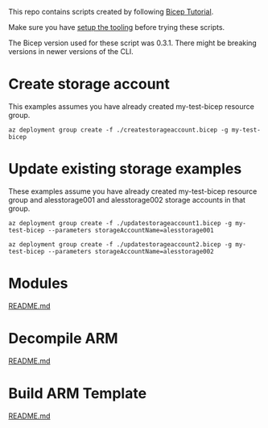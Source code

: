 This repo contains scripts created by following [Bicep Tutorial](https://github.com/Azure/bicep/blob/main/docs/tutorial/01-simple-template.md).

Make sure you have [setup the tooling](https://github.com/Azure/bicep) before trying these scripts.

The Bicep version used for these script was 0.3.1. There might be breaking versions in newer versions of the CLI.

# Create storage account

This examples assumes you have already created my-test-bicep resource group.

```
az deployment group create -f ./createstorageaccount.bicep -g my-test-bicep 
```

# Update existing storage examples

These examples assume you have already created my-test-bicep resource group and alesstorage001 and alesstorage002 storage accounts in that group.

```
az deployment group create -f ./updatestorageaccount1.bicep -g my-test-bicep --parameters storageAccountName=alesstorage001
```

```
az deployment group create -f ./updatestorageaccount2.bicep -g my-test-bicep --parameters storageAccountName=alesstorage002
```

# Modules

[README.md](/modules-example/README.md)

# Decompile ARM

[README.md](/decompile-example/README.md)

# Build ARM Template

[README.md](/build-example/README.md)